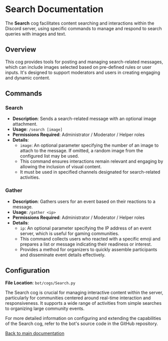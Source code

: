 # Search Documentation

The **Search** cog facilitates content searching and interactions within the Discord server, using specific commands to manage and respond to search
queries with images and text.

## Overview

This cog provides tools for posting and managing search-related messages, which can include images selected based on pre-defined rules or user inputs.
It's designed to support moderators and users in creating engaging and dynamic content.

## Commands

### Search

- **Description**: Sends a search-related message with an optional image attachment.
- **Usage**: `/search [image]`
- **Permissions Required**: Administrator / Moderator / Helper roles
- **Details**:
    - `image`: An optional parameter specifying the number of an image to attach to the message. If omitted, a random image from the configured list
      may be used.
    - This command ensures interactions remain relevant and engaging by allowing the inclusion of visual content.
    - It must be used in specified channels designated for search-related activities.

### Gather

- **Description**: Gathers users for an event based on their reactions to a message.
- **Usage**: `/gather <ip>`
- **Permissions Required**: Administrator / Moderator / Helper roles
- **Details**:
    - `ip`: An optional parameter specifying the IP address of an event server, which is useful for gaming communities.
    - This command collects users who reacted with a specific emoji and prepares a list or message indicating their readiness or interest.
    - Provides a method for organizers to quickly assemble participants and disseminate event details effectively.

## Configuration

**File Location**: `bot/cogs/Search.py`

The Search cog is crucial for managing interactive content within the server, particularly for communities centered around real-time interaction and
responsiveness. It supports a wide range of activities from simple searches to organizing large community events.

For more detailed information on configuring and extending the capabilities of the Search cog, refer to the bot's source code in the GitHub repository.

[Back to main documentation](https://github.com/overklassniy/Oscar_Dota_Hub_Discord_Bot/docs/en/Documentation.md)
